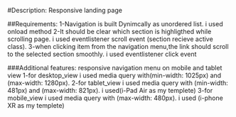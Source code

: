 
#Description:
Responsive landing page

##Requirements:
1-Navigation is built Dynimcally as unordered list.
i used onload method
2-It should be clear which section is highligthed while scrolling page.
i used eventlistener scroll event
(section recieve active class).
3-when clicking item from the navigation menu,the link should scroll to the selected section smoothly.
i used eventlistener click event

###Additional features:
responsive navigation menu on mobile and tablet view
1-for desktop_view i used media query with(min-width: 1025px) and (max-width: 1280px).
2-for tablet_view i used media query with (min-width: 481px) and (max-width: 821px).  i used(i-Pad Air as my templete)
3-for mobile_view i used media query with (max-width: 480px). i used (i-phone XR as my templete)